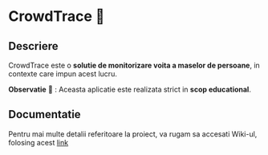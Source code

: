 # CrowdTrace :busts_in_silhouette:

## Descriere

CrowdTrace este o **solutie de monitorizare voita a maselor de persoane**, in contexte care impun acest lucru.

**Observatie** :triangular_flag_on_post: : Aceasta aplicatie este realizata strict in **scop educational**.

## Documentatie

Pentru mai multe detalii referitoare la proiect, va rugam sa accesati Wiki-ul, folosing acest [link](https://github.com/iosifache/CrowdTrace/wiki)